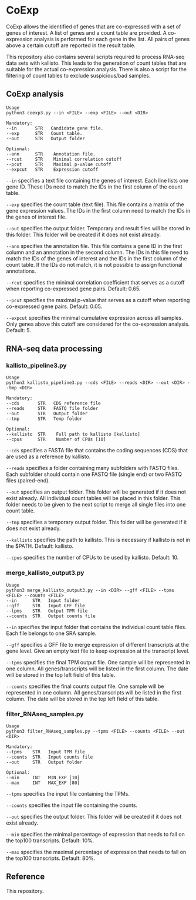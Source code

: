 # CoExp
CoExp allows the identified of genes that are co-expressed with a set of genes of interest. A list of genes and a count table are provided. A co-expression analysis is performed for each gene in the list. All pairs of genes above a certain cutoff are reported in the result table.

This repository also contains several scripts required to process RNA-seq data sets with kallisto. This leads to the generation of count tables that are suitable for the actual co-expression analysis. There is also a script for the filtering of count tables to exclude suspicious/bad samples.


## CoExp analysis ##

```
Usage
python3 coexp3.py --in <FILE> --exp <FILE> --out <DIR>

Mandatory:
--in       STR   Candidate gene file.
--exp      STR   Count table.
--out      STR   Output folder

Optional:
--ann      STR    Annotation file.
--rcut     STR    Minimal correlation cutoff
--pcut     STR    Maximal p-value cutoff
--expcut   STR    Expression cutoff
```

`--in` specifies a text file containing the genes of interest. Each line lists one gene ID. These IDs need to match the IDs in the first column of the count table.

`--exp` specifies the count table (text file). This file contains a matrix of the gene expression values. The IDs in the first column need to match the IDs in the genes of interest file.

`--out` specifies the output folder. Temporary and result files will be stored in this folder. This folder will be created if it does not exist already.

`--ann` specifies the annotation file. This file contains a gene ID in the first column and an annotation in the second column. The IDs in this file need to match the IDs of the genes of interest and the IDs in the first column of the count table. If the IDs do not match, it is not possible to assign functional annotations.

`--rcut` specifies the minimal correlation coefficient that serves as a cutoff when reporting co-expressed gene pairs. Default: 0.65.

`--pcut` specifies the maximal p-value that serves as a cutoff when reporting co-expressed gene pairs. Default: 0.05.

`--expcut` specifies the minimal cumulative expression across all samples. Only genes above this cutoff are considered for the co-expression analysis. Default: 5.


## RNA-seq data processing ##

### kallisto_pipeline3.py ###
```
Usage
python3 kallisto_pipeline3.py --cds <FILE> --reads <DIR> --out <DIR> --tmp <DIR>

Mandatory:
--cds       STR   CDS reference file
--reads     STR   FASTQ file folder
--out       STR   Output folder
--tmp       STR   Temp folder

Optional:
--kallisto  STR    Full path to kallisto [kallisto]
--cpus      STR    Number of CPUs [10]
```

`--cds` specifies a FASTA file that contains the coding sequences (CDS) that are used as a reference by kallisto.

`--reads` specifies a folder containing many subfolders with FASTQ files. Each subfolder should contain one FASTQ file (single end) or two FASTQ files (paired-end).

`--out` specifies an output folder. This folder will be generated if it does not exist already. All individual count tables will be placed in this folder. This folder needs to be given to the next script to merge all single files into one count table.

`--tmp` specifies a temporary output folder. This folder will be generated if it does not exist already.

`--kallisto` specifies the path to kallisto. This is necessary if kallisto is not in the $PATH. Default: kallisto.

`--cpus` specifies the number of CPUs to be used by kallisto. Default: 10.


### merge_kallisto_output3.py ###
```
Usage
python3 merge_kallisto_output3.py --in <DIR> --gff <FILE> --tpms <FILE> --counts <FILE>
--in      STR   Input folder
--gff     STR   Input GFF file
--tpms    STR   Output TPM file
--counts  STR   Output counts file
```

`--in` specifies the input folder that contains the individual count table files. Each file belongs to one SRA sample.

`--gff` specifies a GFF file to merge expression of different transcripts at the gene level. Give an empty text file to keep expression at the transcript level.

`--tpms` specifies the final TPM output file. One sample will be represented in one column. All genes/transcripts will be listed in the first column. The date will be stored in the top left field of this table.

`--counts` specifies the final counts output file. One sample will be represented in one column. All genes/transcripts will be listed in the first column. The date will be stored in the top left field of this table.


### filter_RNAseq_samples.py ###
```
Usage
python3 filter_RNAseq_samples.py --tpms <FILE> --counts <FILE> --out <DIR>

Mandatory:
--tpms    STR   Input TPM file
--counts  STR   Input counts file
--out     STR   Output folder

Optional:
--min     INT   MIN_EXP [10]
--max     INT   MAX_EXP [80]
```

`--tpms` specifies the input file containing the TPMs.

`--counts` specifies the input file containing the counts.

`--out` specifies the output folder. This folder will be created if it does not exist already.

`--min` specifies the minimal percentage of expression that needs to fall on the top100 transcripts. Default: 10%.

`--max` specifies the maximal percentage of expression that needs to fall on the top100 transcripts. Default: 80%.


## Reference ##
This repository.

